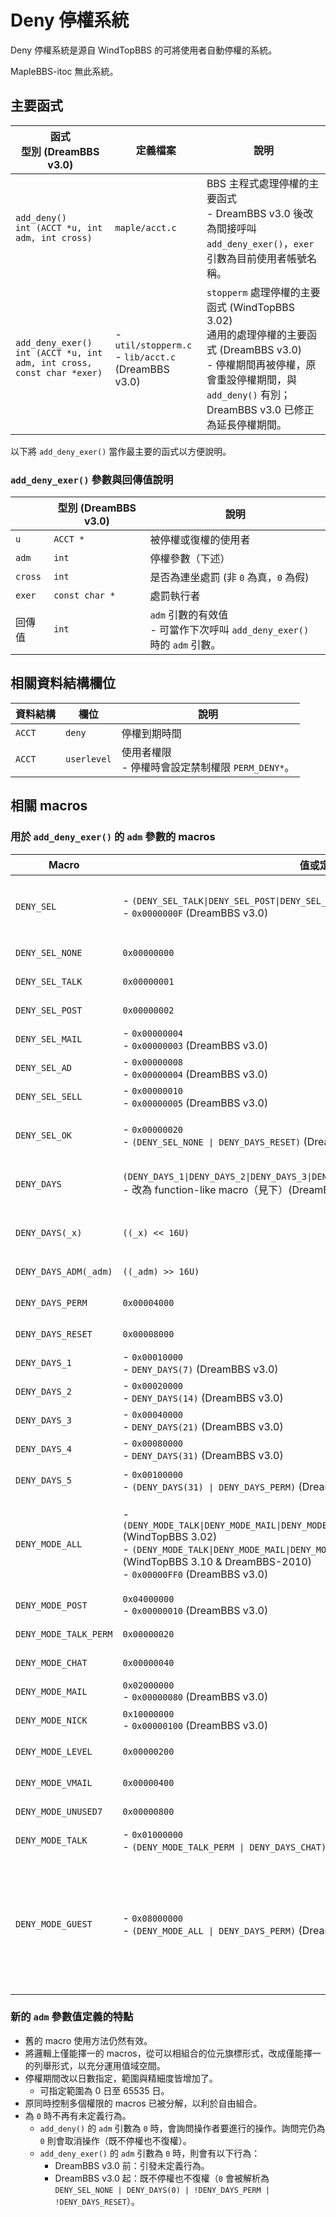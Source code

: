 # Deny 停權系統

Deny 停權系統是源自 WindTopBBS 的可將使用者自動停權的系統。

MapleBBS-itoc 無此系統。

## 主要函式

函式 <br> 型別 (DreamBBS v3.0) | 定義檔案 | 說明
---                           | ---     | ---
`add_deny()` <br> `int (ACCT *u, int adm, int cross)` | `maple/acct.c` | BBS 主程式處理停權的主要函式 <br> - DreamBBS v3.0 後改為間接呼叫 `add_deny_exer()`，`exer` 引數為目前使用者帳號名稱。
`add_deny_exer()` <br> `int (ACCT *u, int adm, int cross, const char *exer)` | - `util/stopperm.c` <br> - `lib/acct.c` (DreamBBS v3.0) | `stopperm` 處理停權的主要函式 (WindTopBBS 3.02) <br> 通用的處理停權的主要函式 (DreamBBS v3.0) <br> - 停權期間再被停權，原會重設停權期間，與 `add_deny()` 有別；DreamBBS v3.0 已修正為延長停權期間。

以下將 `add_deny_exer()` 當作最主要的函式以方便說明。

### `add_deny_exer()` 參數與回傳值說明
　      | 型別 (DreamBBS v3.0) | 說明
---     | ---                  | ---
`u`     | `ACCT *`             | 被停權或復權的使用者
`adm`   | `int`                | 停權參數（下述）
`cross` | `int`                | 是否為連坐處罰 (非 `0` 為真，`0` 為假)
`exer`  | `const char *`       | 處罰執行者
回傳值   | `int`               | `adm` 引數的有效值 <br> - 可當作下次呼叫 `add_deny_exer()` 時的 `adm` 引數。

## 相關資料結構欄位

資料結構 | 欄位  | 說明
---     | ---   | ---
`ACCT`  | `deny` | 停權到期時間
`ACCT`  | `userlevel` | 使用者權限 <br> - 停權時會設定禁制權限 `PERM_DENY*`。

## 相關 macros

### 用於 `add_deny_exer()` 的 `adm` 參數的 macros

Macro | 值或定義 | 出處 | 說明
---   | ---     | ---  | ---
`DENY_SEL`       | - `(DENY_SEL_TALK\|DENY_SEL_POST\|DENY_SEL_MAIL\|DENY_SEL_AD\|DENY_SEL_SELL)` <br> - `0x0000000F` (DreamBBS v3.0) | WindTopBBS 3.02 | `DENY_SEL_*` 的位元遮罩 <br> （不含 `DENY_SEL_OK`） <br> 指定停權原因 <br> - `DENY_SEL_*` 只能擇一。
`DENY_SEL_NONE`  | `0x00000000` | DreamBBS v3.0   | 不進行停權
`DENY_SEL_TALK`  | `0x00000001` | WindTopBBS 3.02 | 停權理由為「不當言論」
`DENY_SEL_POST`  | `0x00000002` | WindTopBBS 3.02 | 停權理由為「Cross Post」
`DENY_SEL_MAIL`  | - `0x00000004` <br> - `0x00000003` (DreamBBS v3.0) | WindTopBBS 3.02 | 停權理由為「散發連鎖信」
`DENY_SEL_AD`    | - `0x00000008` <br> - `0x00000004` (DreamBBS v3.0) | WindTopBBS 3.02 | 停權理由為「散發廣告信」
`DENY_SEL_SELL`  | - `0x00000010` <br> - `0x00000005` (DreamBBS v3.0) | WindTopBBS 3.02 | 停權理由為「販賣非法事物」
`DENY_SEL_OK`    | - `0x00000020` <br> - `(DENY_SEL_NONE \| DENY_DAYS_RESET)` (DreamBBS v3.0) | WindTopBBS 3.02 | 立即復權 <br> - DreamBBS v3.0 起會一併恢復基本使用者權限
`DENY_DAYS`      | `(DENY_DAYS_1\|DENY_DAYS_2\|DENY_DAYS_3\|DENY_DAYS_4\|DENY_DAYS_5)` <br> - 改為 function-like macro（見下）(DreamBBS v3.0) | WindTopBBS 3.02 | `DENY_DAYS_*` 的位元遮罩 <br> 指定停權期間 <br> - `DENY_DAYS_*` 只能擇一。
`DENY_DAYS(_x)`  | `((_x) << 16U)` | DreamBBS v3.0 | 指定停權日數 <br> - 最大值為 65535 日 (約 179.43 年)。
`DENY_DAYS_ADM(_adm)` | `((_adm) >> 16U)` | DreamBBS v3.0 | 取得停權日數用的 macro
`DENY_DAYS_PERM` | `0x00004000` | DreamBBS v3.0 | 無限期停權（設定停權權限 `PERM_DENYSTOP`）
`DENY_DAYS_RESET`| `0x00008000` | DreamBBS v3.0 | 重設停權期間
`DENY_DAYS_1`    | - `0x00010000` <br> - `DENY_DAYS(7)` (DreamBBS v3.0) | WindTopBBS 3.02 | 停權一星期 (7 日)
`DENY_DAYS_2`    | - `0x00020000` <br> - `DENY_DAYS(14)` (DreamBBS v3.0) | WindTopBBS 3.02 | 停權兩星期 (14 日)
`DENY_DAYS_3`    | - `0x00040000` <br> - `DENY_DAYS(21)` (DreamBBS v3.0) | WindTopBBS 3.02 | 停權參星期 (21 日)
`DENY_DAYS_4`    | - `0x00080000` <br> - `DENY_DAYS(31)` (DreamBBS v3.0) | WindTopBBS 3.02 | 停權一個月 (31 日)
`DENY_DAYS_5`    | - `0x00100000` <br> - `(DENY_DAYS(31) \| DENY_DAYS_PERM)` (DreamBBS v3.0) | WindTopBBS 3.02 | 無限期停權（停權 31 日＋設定停權權限 `PERM_DENYSTOP`）
`DENY_MODE_ALL`   | - `(DENY_MODE_TALK\|DENY_MODE_MAIL\|DENY_MODE_POST\|DENY_MODE_NICK\|DENY_MODE_GUEST)` <br> (WindTopBBS 3.02) <br> - `(DENY_MODE_TALK\|DENY_MODE_MAIL\|DENY_MODE_POST\|DENY_MODE_NICK)` <br> (WindTopBBS 3.10 & DreamBBS-2010) <br> - `0x00000FF0` (DreamBBS v3.0) | WindTopBBS 3.02 | `DENY_MODE_*` 的位元遮罩 <br> 指定停權權限 <br> - `DENY_MODE_*` 只能擇一或全選；<br> - 可任意組合 (DreamBBS v3.0)。
`DENY_MODE_POST`  | `0x04000000` <br> - `0x00000010` (DreamBBS v3.0) | WindTopBBS 3.02 | 設定停權權限 `PERM_DENYPOST`
`DENY_MODE_TALK_PERM`  | `0x00000020` | DreamBBS v3.0 | 設定停權權限 `PERM_DENYTALK`
`DENY_MODE_CHAT`  | `0x00000040` | DreamBBS v3.0 | 設定停權權限 `PERM_DENYCHAT`
`DENY_MODE_MAIL`  | `0x02000000` <br> - `0x00000080` (DreamBBS v3.0) | WindTopBBS 3.02 | 設定停權權限 `PERM_DENYMAIL`
`DENY_MODE_NICK`  | `0x10000000` <br> - `0x00000100` (DreamBBS v3.0) | WindTopBBS 3.02 | 設定停權權限 `PERM_DENYNICK`
`DENY_MODE_LEVEL` | `0x00000200` | DreamBBS v3.0 | 除禁制權限外，只保留 guest 權限
`DENY_MODE_VMAIL` | `0x00000400` | DreamBBS v3.0 | 無限期禁止以同認證信箱註冊
`DENY_MODE_UNUSED7` | `0x00000800` | DreamBBS v3.0 | （未使用）
`DENY_MODE_TALK`  | - `0x01000000` <br> - `(DENY_MODE_TALK_PERM \| DENY_DAYS_CHAT)` (DreamBBS v3.0) | WindTopBBS 3.02 | 設定停權權限 `PERM_DENYTALK\|PERM_DENYCHAT`
`DENY_MODE_GUEST` | - `0x08000000` <br> - `(DENY_MODE_ALL \| DENY_DAYS_PERM)` (DreamBBS v3.0) | WindTopBBS 3.02 | 設定所有禁制權限 <br> 除禁制權限外，只保留 guest 權限 <br> 無限期禁止以同認證信箱註冊 <br> - 無限期停權（同 `DENY_DAYS_5`）；<br> - 無限期停權（同 `DENY_DAYS_PERM`） (DreamBBS v3.0)。

### 新的 `adm` 參數值定義的特點
- 舊的 macro 使用方法仍然有效。
- 將邏輯上僅能擇一的 macros，從可以相組合的位元旗標形式，改成僅能擇一的列舉形式，以充分運用值域空間。
- 停權期間改以日數指定，範圍與精細度皆增加了。
    - 可指定範圍為 0 日至 65535 日。
- 原同時控制多個權限的 macros 已被分解，以利於自由組合。
- 為 `0` 時不再有未定義行為。
    - `add_deny()` 的 `adm` 引數為 `0` 時，會詢問操作者要進行的操作。詢問完仍為 `0` 則會取消操作（既不停權也不復權）。
    - `add_deny_exer()` 的 `adm` 引數為 `0` 時，則會有以下行為：
        - DreamBBS v3.0 前：引發未定義行為。
        - DreamBBS v3.0 起：既不停權也不復權（`0` 會被解析為 `DENY_SEL_NONE | DENY_DAYS(0) | !DENY_DAYS_PERM | !DENY_DAYS_RESET`）。